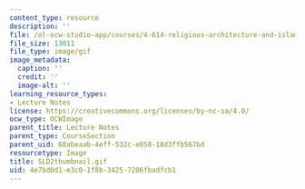 ```yaml
---
content_type: resource
description: ''
file: /ol-ocw-studio-app/courses/4-614-religious-architecture-and-islamic-cultures-fall-2002/4e7bd0d1e3c01f8b34257206fbadfcb1_SLD2thumbnail.gif
file_size: 13011
file_type: image/gif
image_metadata:
  caption: ''
  credit: ''
  image-alt: ''
learning_resource_types:
- Lecture Notes
license: https://creativecommons.org/licenses/by-nc-sa/4.0/
ocw_type: OCWImage
parent_title: Lecture Notes
parent_type: CourseSection
parent_uid: 68abeaab-4eff-532c-e858-18d3ffb567bd
resourcetype: Image
title: SLD2thumbnail.gif
uid: 4e7bd0d1-e3c0-1f8b-3425-7206fbadfcb1
---
```


